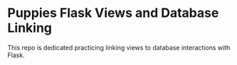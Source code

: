 # Puppies Flask Views and Database Linking

This repo is dedicated practicing linking views to database interactions with Flask.

